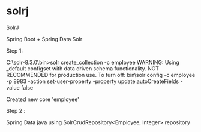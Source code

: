 # solrj
SolrJ

Spring Boot + Spring Data Solr

Step 1: 

C:\solr-8.3.0\bin>solr create_collection -c employee
WARNING: Using _default configset with data driven schema functionality. NOT RECOMMENDED for production use.
         To turn off: bin\solr config -c employee -p 8983 -action set-user-property -property update.autoCreateFields -value false

Created new core 'employee'

Step 2 : 

Spring Data java using SolrCrudRepository<Employee, Integer> repository
